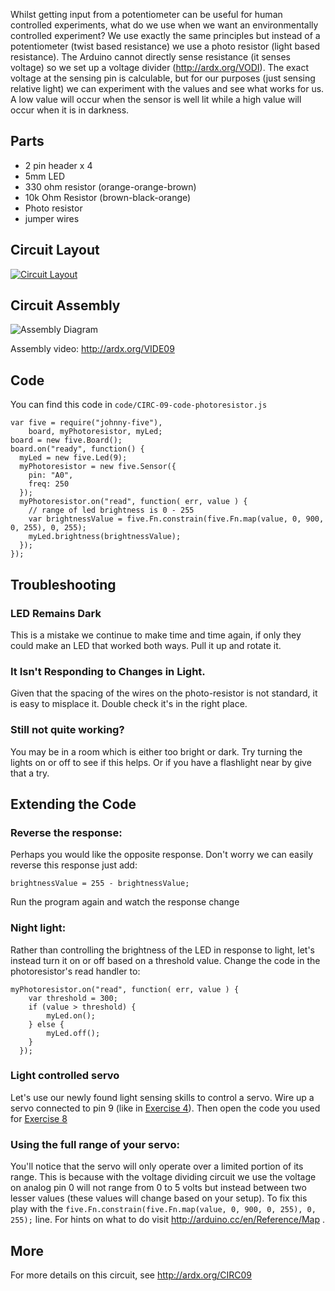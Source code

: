 
Whilst getting input from a potentiometer can be useful
for human controlled experiments, what do we use
when we want an environmentally controlled
experiment? We use exactly the same principles but instead
of a potentiometer (twist based resistance) we use a photo resistor (light based resistance). The Arduino cannot directly sense resistance (it senses voltage) so we set up a voltage divider (http://ardx.org/VODI). The exact voltage at the sensing pin is calculable, but for our purposes (just sensing relative light) we can experiment with the values and see what works for us. A low value will occur when the sensor is well lit while a high value will occur when it is in darkness.

<a id="parts"></a>
## Parts

* 2 pin header x 4
* 5mm LED 
* 330 ohm resistor (orange-orange-brown)
* 10k Ohm Resistor (brown-black-orange)
* Photo resistor
* jumper wires

<a id="circuit"></a>
## Circuit Layout
[<img style="max-width:400px" src="/images/circ/CIRC09-sheet.png" alt="Circuit Layout"/>](/images/circ/CIRC09-sheet.png)

<a id="assembly"></a>
## Circuit Assembly
![Assembly Diagram](/images/assembly/CIRC-09-3dexploded.png "Assembly Diagram")

Assembly video: http://ardx.org/VIDE09

<a id="code"></a>
## Code

You can find this code in `code/CIRC-09-code-photoresistor.js`

	var five = require("johnny-five"),
	    board, myPhotoresistor, myLed;
	board = new five.Board();
	board.on("ready", function() {
	  myLed = new five.Led(9);
	  myPhotoresistor = new five.Sensor({
	    pin: "A0",
	    freq: 250
	  });
	  myPhotoresistor.on("read", function( err, value ) {
	    // range of led brightness is 0 - 255
	    var brightnessValue = five.Fn.constrain(five.Fn.map(value, 0, 900, 0, 255), 0, 255);
	    myLed.brightness(brightnessValue);
	  });
	});

<a id="troubleshooting"></a>
## Troubleshooting

### LED Remains Dark
This is a mistake we continue to make time and time again, if only they could make an LED that worked both ways. Pull it up and rotate it.

### It Isn't Responding to Changes in Light. 
Given that the spacing of the wires on the photo-resistor is 
not standard, it is easy to  misplace it. Double check it's in 
the right place.

### Still not quite working?
You may be in a room which is either too bright or dark. Try turning the lights on or off to see if this helps. Or if you have a flashlight near by give that a try.

<a id="extending"></a>
## Extending the Code

### Reverse the response:
Perhaps you would like the opposite response. Don't worry we can easily reverse this response just add:

    brightnessValue = 255 - brightnessValue;

Run the program again and watch the response change

### Night light:
Rather than controlling the brightness of the LED in
response to light, let's instead turn it on or off based on
a threshold value. Change the code in the photoresistor's read handler to:

	myPhotoresistor.on("read", function( err, value ) {
	    var threshold = 300;
	    if (value > threshold) {
	    	myLed.on();
	    } else {
	    	myLed.off();
	    }
	  });

### Light controlled servo
Let's use our newly found light sensing skills to control a servo. Wire up a servo connected to pin 9 (like in [Exercise 4](/exercises/4)). Then open the code you used for [Exercise 8](/exercises/8#extending)

### Using the full range of your servo:
You'll notice that the servo will only operate over a limited portion of its range. This is because with the voltage dividing circuit we use the voltage on analog pin 0 will not range from 0 to 5 volts but instead between two lesser values (these values will change based on your setup). To fix this play with the `five.Fn.constrain(five.Fn.map(value, 0, 900, 0, 255), 0, 255);` line. For hints on what to do visit http://arduino.cc/en/Reference/Map .

<a id="more"></a>
## More

For more details on this circuit, see http://ardx.org/CIRC09